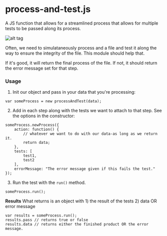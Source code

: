 # process-and-test.js
A JS function that allows for a streamlined process that allows for multiple tests to be passed along its process.

![alt tag](https://github.com/phillipchan2/process-and-test/blob/master/process-and-test.png?raw=true)

Often, we need to simulataneously process and a file and test it along the way to ensure the integrity of the file. This module should help that.

If it's good, it will return the final process of the file.
If not, it should return the error message set for that step.

### Usage
1) Init our object and pass in your data that you're processing:

```
var someProcess = new processAndTest(data);
```

2) Add in each step along with the tests we want to attach to that step. See the options in the constructor:

```
someProcess.newProcess({
    action: function() {
        // whatever we want to do with our data-as long as we return it.
        return data;
    },
    tests: [
        test1,
        test2
    ],
    errorMessage: "The error message given if this fails the test."
});
```

3) Run the test with the `run()` method.

```
someProcess.run();
```

**Results**
What returns is an object with 1) the result of the tests 2) data OR error message

```
var results = someProcess.run();
results.pass // returns true or false
results.data // returns either the finished product OR the error message.
```
